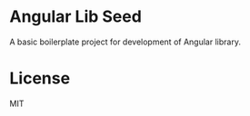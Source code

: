 <!--
[![Build Status](https://travis-ci.org/YOUR_USERNAME/REPO_NAME.svg?branch=master)](https://travis-ci.org/USERNAME/REPONAME)
-->

# Angular Lib Seed

A basic boilerplate project for development of Angular library.

# License

MIT

